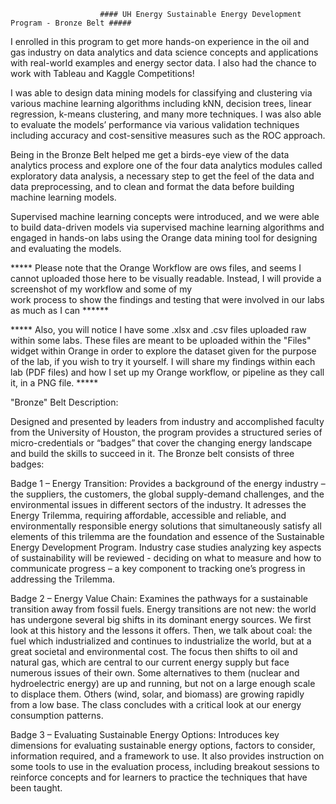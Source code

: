                         #### UH Energy Sustainable Energy Development Program - Bronze Belt #####

I enrolled in this program to get more hands-on experience in the oil and gas industry on data analytics and data science concepts and applications with real-world examples and energy sector data. I also had the chance to work with Tableau and Kaggle Competitions!

I was able to design data mining models for classifying and clustering via various machine learning algorithms including kNN, decision trees, linear regression, k-means clustering, and many more techniques. I was also able to evaluate the models’ performance via various validation techniques including accuracy and cost-sensitive measures such as the ROC approach.

Being in the Bronze Belt helped me get a birds-eye view of the data analytics process and explore one of the four data analytics modules called exploratory data analysis, a necessary step to get the feel of the data and data preprocessing, and to clean and format the data before building machine learning models.

Supervised machine learning concepts were introduced, and we were able to build data-driven models via supervised machine learning algorithms and engaged in hands-on labs using the Orange data mining tool for designing and evaluating the models. 



*****  Please note that the Orange Workflow are ows files, and seems I cannot uploaded those here to be visually readable. 
       Instead, I will provide a screenshot of my workflow and some of my       
       work process to show the findings and testing that were involved in our labs as much as I can  ******
       
 ***** Also, you will notice I have some .xlsx and .csv files uploaded raw within some labs. 
       These files are meant to be uploaded within the "Files" widget within Orange in order to 
       explore the dataset given for the purpose of the lab, if you wish to try it yourself. 
       I will share my findings within each lab (PDF files) and how I set up my Orange workflow, or 
       pipeline as they call it, in a PNG file. *****




"Bronze" Belt Description:

Designed and presented by leaders from industry and accomplished faculty from the University of Houston, the program provides a structured series of micro-credentials or “badges” that cover the changing energy landscape and build the skills to succeed in it. The Bronze belt consists of three badges:

Badge 1 – Energy Transition: Provides a background of the energy industry – the suppliers, the customers, the global supply-demand challenges, and the environmental issues in different sectors of the industry. It adresses the Energy Trilemma, requiring affordable, accessible and reliable, and environmentally responsible energy solutions that simultaneously satisfy all elements of this trilemma are the foundation and essence of the Sustainable Energy Development Program. Industry case studies analyzing key aspects of sustainability will be reviewed - deciding on what to measure and how to communicate progress – a key component to tracking one’s progress in addressing the Trilemma.
 
Badge 2 – Energy Value Chain: Examines the pathways for a sustainable transition away from fossil fuels. Energy transitions are not new: the world has undergone several big shifts in its dominant energy sources. We first look at this history and the lessons it offers. Then, we talk about coal: the fuel which industrialized and continues to industrialize the world, but at a great societal and environmental cost. The focus then shifts to oil and natural gas, which are central to our current energy supply but face numerous issues of their own. Some alternatives to them (nuclear and hydroelectric energy) are up and running, but not on a large enough scale to displace them. Others (wind, solar, and biomass) are growing rapidly from a low base. The class concludes with a critical look at our energy consumption patterns.
 
Badge 3 – Evaluating Sustainable Energy Options: Introduces key dimensions for evaluating sustainable energy options, factors to consider, information required, and a framework to use. It also provides instruction on some tools to use in the evaluation process, including breakout sessions to reinforce concepts and for learners to practice the techniques that have been taught.

